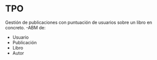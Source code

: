 # TPO
Gestión de publicaciones con puntuación de usuarios sobre un libro en concreto.
-ABM de:
*  Usuario
*  Publicación
*  Libro
*  Autor

